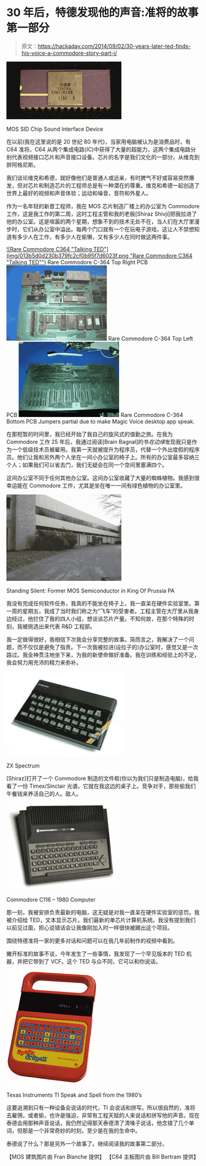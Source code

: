 # 30 年后，特德发现他的声音:准将的故事第一部分

> 原文：<https://hackaday.com/2014/09/02/30-years-later-ted-finds-his-voice-a-commodore-story-part-i/>

[![MOS SID Chip](img/4f8b4ab8c217093e013198910bcca161.png)](http://hackaday.com/wp-content/uploads/2014/04/6581r4_cdip_1186.jpg)

MOS SID Chip Sound Interface Device

在以前(我在这里说的是 20 世纪 80 年代)，当家用电脑被认为是消费品时，有 C64 准将。C64 从两个集成电路(IC)中获得了大量的超能力，这两个集成电路分别代表视频接口芯片和声音接口设备。芯片的名字是我们文化的一部分，从维克到胖阿格尼斯。

我们谈论维克和希德，就好像他们是普通人或远亲，有时脾气不好或容易突然爆发，但对芯片和制造芯片的工程师总是有一种潜在的尊重。维克和希德一起创造了世界上最好的视频和声音体验；运动和噪音，音符和外星人。

作为一名年轻的新晋工程师，我在 MOS 芯片制造厂楼上的办公室为 Commodore 工作，这是我工作的第二周，这时工程主管和我的老板[Shiraz Shivji]把我拉进了他的办公室。这是喧嚣的两个星期，想象不到的技术无处不在，当人们在大厅里漫步时，它们从办公室中溢出。每两个门口就有一个在玩电子游戏，这让人不禁想知道有多少人在工作，有多少人在偷懒，又有多少人在同时做这两件事。

 [![Rare Commodore C364 "Talking TED"](img/013b5d0d230b379fc2cf0b95f7d6023f.png "Rare Commodore C364 "Talking TED"")](https://hackaday.com/2014/09/02/30-years-later-ted-finds-his-voice-a-commodore-story-part-i/olympus-digital-camera-58/) Rare Commodore C-364 Top Right PCB [![Commodore C364 Prototype Computer](img/4517402d6a5dbf69ed93295ce74f6138.png "Commodore C364 Prototype Computer")](https://hackaday.com/2014/09/02/30-years-later-ted-finds-his-voice-a-commodore-story-part-i/olympus-digital-camera-59/) Rare Commodore C-364 Top Left PCB [![Rare Commodore C-364 Bottom PCB Jumpers partial due to make Magic Voice desktop app speak.](img/1eb0520db5b794102757e62892d4ea41.png "OLYMPUS DIGITAL CAMERA")](https://hackaday.com/2014/09/02/30-years-later-ted-finds-his-voice-a-commodore-story-part-i/olympus-digital-camera-57/) Rare Commodore C-364 Bottom PCB Jumpers partial due to make Magic Voice desktop app speak.

在那短暂的时间里，我已经开始了我自己的旋风式的值勤之旅。在我为 Commodore 工作 25 年后，我通过阅读[Brain Bagnal]的书*在边缘*发现我只是作为一个低级技术员被雇用。我第一天就被提升为程序员，代替一个外出度假的程序员。他们让我和另外两个人坐在一间小办公室的椅子上。所有的办公室最多容纳三个人；如果我们可以省去门，我们无疑会在同一个空间里塞满四个。

这间办公室不同于任何其他办公室。这间办公室收藏了大量的蜘蛛植物。我感到很幸运能在 Commodore 工作，尤其是坐在唯一一间有绿色植物的办公室里。

[![MOS Chip Fab Building ](img/d70a7558f64ec30002c0740b01cdfeb8.png)](http://hackaday.com/wp-content/uploads/2014/04/mos8.jpg)

Standing Silent: Former MOS Semiconductor in King Of Prussia PA

我没有完成任何软件任务，我真的不能坐在椅子上，我一直呆在硬件实验室里。第一周的星期五，我成了当时我们称之为“飞车”的受害者。工程主管在大厅里从我身边经过，他拦住了我的四人小组，想谈谈芯片产量。不知何故，在那个特殊的时刻，我被挑选出来代表 R&D 工程部。

我一定做得很好，我相信下次我会分享完整的故事。简而言之，我解决了一个问题，而不仅仅是避免了指责。下一次我被拉进(设拉子的)办公室时，感觉又是一次路过。我全神贯注地坐下来，为我的新使命做好准备。我在训练和经验上的不足，我会努力用充沛的精力来弥补。

[![800px-ZXSpectrum48k](img/1b2944fc0934f2a67145a9bb439840e4.png)](http://hackaday.com/wp-content/uploads/2014/04/800px-zxspectrum48k.jpg)

ZX Spectrum

[Shiraz]打开了一个 Commodore 制造的文件柜(你以为我们只是制造电脑)，给我看了一份 Timex/Sinclair 光谱。它就在我这边的桌子上。竞争对手，那些偷我们午餐钱来养活自己的人。敌人。

[![Commodore 116](img/d58392741f6af1d1c7199e9235686ec3.png)](http://hackaday.com/wp-content/uploads/2014/04/commodore_116_white_bg.jpg)

Commodore C116 – 1980 Computer

那一刻，我被安排负责最新的电脑，这无疑是对我一直呆在硬件实验室的惩罚。我被介绍给 TED，文本显示芯片，我们最新的单芯片计算机系统。我没有提到我们以前见过面，担心说错话会让我像刚加入时一样很快被踢出这个项目。

围绕特德准将一家的更多对话和问题可以在我几年前制作的视频中看到。

撇开标准的故事不谈，今年发生了一些事情，我发现了一个罕见版本的 TED 机器，并把它带到了 VCF。这个 TED 与众不同，它可以和你说话。

[![TI Speak and Spell](img/657716b1c970a9409cc961d3ac2e5b3b.png)](http://hackaday.com/wp-content/uploads/2014/04/476px-ti_speakspell_no_shadow.jpg)

Texas Instruments TI Speak and Spell from the 1980’s

这要追溯到只有一种设备会说话的时代，TI 会说话和拼写。所以很自然的，准将去雇佣，或者偷，也许是强迫，非常有工程天赋的人来说话和拼写他的声音。现在泰德会用那种声音说话，我仍然记得那天泰德清了清嗓子说话，他念错了几个单词，但那是一个非常奇妙的时刻，至少是在我的生命中。

泰德说了什么？那是另外一个故事了。继续阅读我的故事第二部分。

【MOS 建筑图片由 Fran Blanche 提供】
【C64 主板图片由 Bill Bertram 提供】